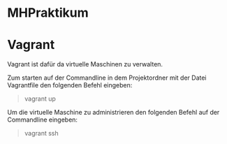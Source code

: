 # MHPraktikum

# Vagrant

Vagrant ist dafür da virtuelle Maschinen zu verwalten.

Zum starten auf der Commandline in dem Projektordner mit der Datei Vagrantfile den folgenden Befehl eingeben:

  >  vagrant up

Um die virtuelle Maschine zu administrieren den folgenden Befehl auf der Commandline eingeben:

  >  vagrant ssh


